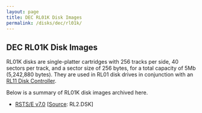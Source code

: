 ```yaml
---
layout: page
title: DEC RL01K Disk Images
permalink: /disks/dec/rl01k/
---
```


DEC RL01K Disk Images
---------------------

RL01K disks are single-platter cartridges with 256 tracks per side, 40 sectors per track, and a sector size of
256 bytes, for a total capacity of 5Mb (5,242,880 bytes).  They are used in RL01 disk drives in conjunction
with an [RL11 Disk Controller](/devices/pdp11/rl11/).

Below is a summary of RL01K disk images archived here.

* [RSTS/E v7.0](rstsv70/) [[Source](http://skn.noip.me/pdp11/): RL2.DSK]
